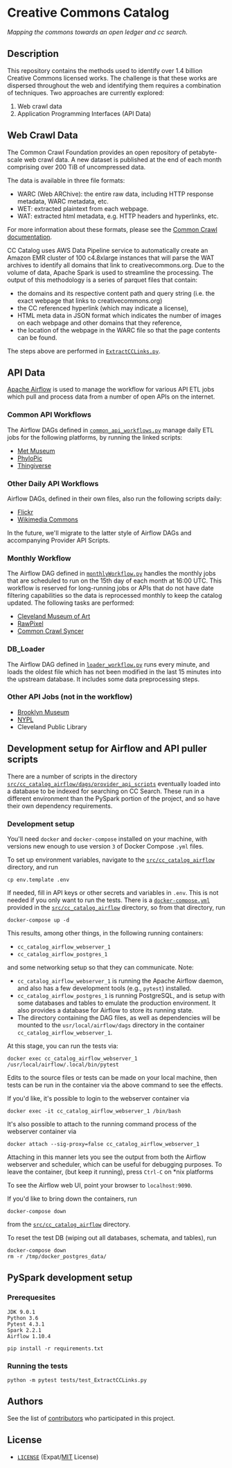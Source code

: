 # Creative Commons Catalog
*Mapping the commons towards an open ledger and cc search.*

## Description

This repository contains the methods used to identify over 1.4 billion Creative
Commons licensed works. The challenge is that these works are dispersed
throughout the web and identifying them requires a combination of techniques.
Two approaches are currently explored:

1. Web crawl data
2. Application Programming Interfaces (API Data)

## Web Crawl Data

The Common Crawl Foundation provides an open repository of petabyte-scale web
crawl data. A new dataset is published at the end of each month comprising over
200 TiB of uncompressed data.

The data is available in three file formats:

- WARC (Web ARChive): the entire raw data, including HTTP response metadata,
  WARC metadata, etc.
- WET: extracted plaintext from each webpage.
- WAT: extracted html metadata, e.g. HTTP headers and hyperlinks, etc.

For more information about these formats, please see the
[Common Crawl documentation][ccrawl_doc].

CC Catalog uses AWS Data Pipeline service to automatically create an Amazon EMR
cluster of 100 c4.8xlarge instances that will parse the WAT archives to identify
all domains that link to creativecommons.org. Due to the volume of data, Apache
Spark is used to streamline the processing. The output of this methodology is a
series of parquet files that contain:

- the domains and its respective content path and query string (i.e. the exact
  webpage that links to creativecommons.org)
- the CC referenced hyperlink (which may indicate a license), 
- HTML meta data in JSON format which indicates the number of images on each
  webpage and other domains that they reference,
- the location of the webpage in the WARC file so that the page contents can be
  found.

The steps above are performed in [`ExtractCCLinks.py`][ex_cc_links].

[ccrawl_doc]: https://commoncrawl.org/the-data/get-started/
[ex_cc_links]: src/ExtractCCLinks.py

## API Data

[Apache Airflow](https://airflow.apache.org/) is used to manage the workflow for
various API ETL jobs which pull and process data from a number of open APIs on
the internet.

### Common API Workflows

The Airflow DAGs defined in [`common_api_workflows.py`][api_flows] manage daily
ETL jobs for the following platforms, by running the linked scripts:

- [Met Museum](src/cc_catalog_airflow/dags/provider_api_scripts/MetMuseum.py)
- [PhyloPic](src/cc_catalog_airflow/dags/provider_api_scripts/PhyloPic.py)
- [Thingiverse](src/cc_catalog_airflow/dags/provider_api_scripts/Thingiverse.py)

[api_flows]: src/cc_catalog_airflow/dags/common_api_workflows.py

### Other Daily API Workflows

Airflow DAGs, defined in their own files, also run the following scripts daily:

- [Flickr](src/cc_catalog_airflow/dags/provider_api_scripts/flickr.py)
- [Wikimedia Commons](src/cc_catalog_airflow/dags/provider_api_scripts/wikimedia_commons.py)

In the future, we'll migrate to the latter style of Airflow DAGs and
accompanying Provider API Scripts.

### Monthly Workflow

The Airflow DAG defined in [`monthlyWorkflow.py`][mon_flow] handles the monthly
jobs that are scheduled to run on the 15th day of each month at 16:00 UTC. This
workflow is reserved for long-running jobs or APIs that do not have date
filtering capabilities so the data is reprocessed monthly to keep the catalog
updated. The following tasks are performed:

- [Cleveland Museum of Art](src/cc_catalog_airflow/dags/provider_api_scripts/ClevelandMuseum.py)
- [RawPixel](src/cc_catalog_airflow/dags/provider_api_scripts/RawPixel.py)
- [Common Crawl Syncer](src/cc_catalog_airflow/dags/commoncrawl_s3_syncer/SyncImageProviders.py)

[mon_flow]: src/cc_catalog_airflow/dags/monthlyWorkflow.py

### DB_Loader

The Airflow DAG defined in [`loader_workflow.py`][db_loader] runs every minute,
and loads the oldest file which has not been modified in the last 15 minutes
into the upstream database. It includes some data preprocessing steps.

[db_loader]: src/cc_catalog_airflow/dags/loader_workflow.py

### Other API Jobs (not in the workflow)

- [Brooklyn Museum](src/cc_catalog_airflow/dags/provider_api_scripts/BrooklynMuseum.py)
- [NYPL](src/cc_catalog_airflow/dags/provider_api_scripts/NYPL.py)
- Cleveland Public Library 

## Development setup for Airflow and API puller scripts

There are a number of scripts in the directory
[`src/cc_catalog_airflow/dags/provider_api_scripts`][api_scripts] eventually
loaded into a database to be indexed for searching on CC Search. These run in a
different environment than the PySpark portion of the project, and so have their
own dependency requirements.

[api_scripts]: src/cc_catalog_airflow/dags/provider_api_scripts

### Development setup

You'll need `docker` and `docker-compose` installed on your machine, with
versions new enough to use version `3` of Docker Compose `.yml` files.

To set up environment variables, navigate to the
[`src/cc_catalog_airflow`][cc_airflow] directory, and run
```shell
cp env.template .env
```
If needed, fill in API keys or other secrets and variables in `.env`. This is
not needed if you only want to run the tests. There is a
[`docker-compose.yml`][dockercompose] provided in the
[`src/cc_catalog_airflow`][cc_airflow] directory, so from that directory, run

```shell
docker-compose up -d
```

This results, among other things, in the following running containers:

- `cc_catalog_airflow_webserver_1`
- `cc_catalog_airflow_postgres_1`

and some networking setup so that they can communicate.  Note:
- `cc_catalog_airflow_webserver_1` is running the Apache Airflow daemon, and also
has a few development tools (e.g., `pytest`) installed.
- `cc_catalog_airflow_postgres_1` is running PostgreSQL, and is setup with some
databases and tables to emulate the production environment. It also provides a
database for Airflow to store its running state.
- The directory containing the DAG files, as well as dependencies will be
mounted to the `usr/local/airflow/dags` directory in the container
`cc_catalog_airflow_webserver_1`.

At this stage, you can run the tests via:

```shell
docker exec cc_catalog_airflow_webserver_1 /usr/local/airflow/.local/bin/pytest
```
Edits to the source files or tests can be made on your local machine, then tests
can be run in the container via the above command to see the effects.


If you'd like, it's possible to login to the webserver container via

```shell
docker exec -it cc_catalog_airflow_webserver_1 /bin/bash
```

It's also possible to attach to the running command process of the webserver
container via

```shell
docker attach --sig-proxy=false cc_catalog_airflow_webserver_1
```
Attaching in this manner lets you see the output from both the Airflow webserver
and scheduler, which can be useful for debugging purposes.  To leave the 
container, (but keep it running), press `Ctrl-C` on *nix platforms

To see the Airflow web UI, point your browser to `localhost:9090`.

If you'd like to bring down the containers, run
```shell
docker-compose down
```
from the [`src/cc_catalog_airflow`][cc_airflow] directory.

To reset the test DB (wiping out all databases, schemata, and tables), run
```shell
docker-compose down
rm -r /tmp/docker_postgres_data/
```

[dockercompose]: src/cc_catalog_airflow/docker-compose.yml
[cc_airflow]: src/cc_catalog_airflow/

## PySpark development setup

### Prerequesites

```
JDK 9.0.1
Python 3.6
Pytest 4.3.1
Spark 2.2.1
Airflow 1.10.4

pip install -r requirements.txt
```

### Running the tests
```
python -m pytest tests/test_ExtractCCLinks.py
```

## Authors

See the list of [contributors][contrib] who participated in this project.

[contrib]: https://github.com/creativecommons/cccatalog/contributors

## License

- [`LICENSE`](LICENSE) (Expat/[MIT][mit] License)

[mit]: http://www.opensource.org/licenses/MIT "The MIT License | Open Source Initiative"
